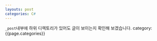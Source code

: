 ```yaml
---
layouts: post
categories: C#
---
```

`_post`내부에 하위 디렉토리가 있어도 글이 보이는지 확인해 보겠습니다.
category: {{page.categories}}
